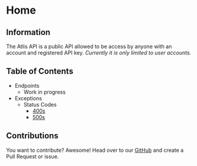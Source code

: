 # Home

## Information
The Atlis API is a public API allowed to be access by anyone with an account and registered API key. *Currently it is only limited to user accounts.*

## Table of Contents

* Endpoints
    * Work in progress
* Exceptions
    * Status Codes
        * [400s](Exceptions/StatusCodes/FourHundreds)
        * [500s](Exceptions/StatusCodes/FiveHundreds)

## Contributions
You want to contribute? Awesome! Head over to our [GitHub](https://github.com/atlis-cc/api-documentation) and create a Pull Request or issue.